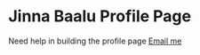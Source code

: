 # Jinna Baalu Profile Page

Need help in building the profile page [Email me](mailto:jinna.balu@outlook.com)
